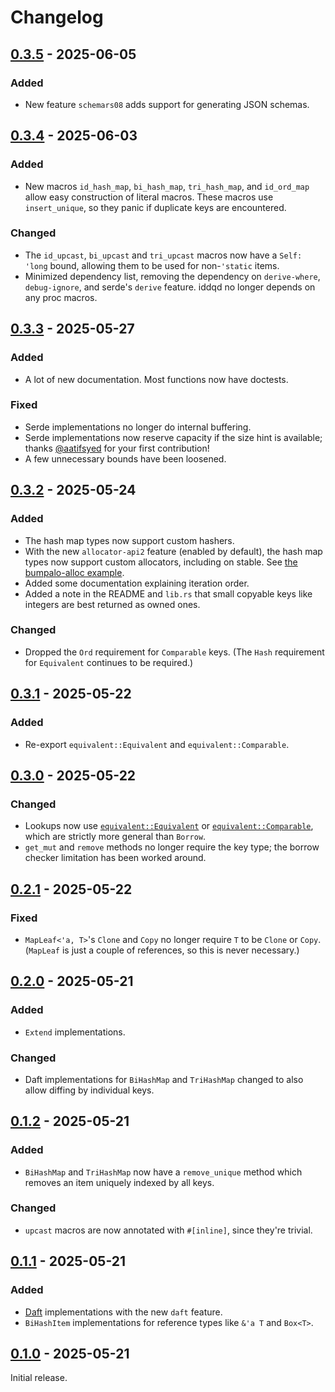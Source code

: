 # Changelog

## [0.3.5] - 2025-06-05

### Added

- New feature `schemars08` adds support for generating JSON schemas.

## [0.3.4] - 2025-06-03

### Added

- New macros `id_hash_map`, `bi_hash_map`, `tri_hash_map`, and `id_ord_map` allow easy construction of literal macros. These macros use `insert_unique`, so they panic if duplicate keys are encountered.

### Changed

- The `id_upcast`, `bi_upcast` and `tri_upcast` macros now have a `Self: 'long` bound, allowing them to be used for non-`'static` items.
- Minimized dependency list, removing the dependency on `derive-where`, `debug-ignore`, and serde's `derive` feature. iddqd no longer depends on any proc macros.

## [0.3.3] - 2025-05-27

### Added

- A lot of new documentation. Most functions now have doctests.

### Fixed

- Serde implementations no longer do internal buffering.
- Serde implementations now reserve capacity if the size hint is available; thanks [@aatifsyed](https://github.com/aatifsyed) for your first contribution!
- A few unnecessary bounds have been loosened.

## [0.3.2] - 2025-05-24

### Added

- The hash map types now support custom hashers.
- With the new `allocator-api2` feature (enabled by default), the hash map types now support custom allocators, including on stable. See [the bumpalo-alloc example](https://github.com/oxidecomputer/iddqd/blob/940c661095cf23c97b4769c9e0fdf9b95e9a7670/crates/iddqd-extended-examples/examples/bumpalo-alloc.rs#L31).
- Added some documentation explaining iteration order.
- Added a note in the README and `lib.rs` that small copyable keys like integers are best returned as owned ones.

### Changed

- Dropped the `Ord` requirement for `Comparable` keys. (The `Hash` requirement for `Equivalent` continues to be required.)

## [0.3.1] - 2025-05-22

### Added

- Re-export `equivalent::Equivalent` and `equivalent::Comparable`.

## [0.3.0] - 2025-05-22

### Changed

- Lookups now use [`equivalent::Equivalent`] or [`equivalent::Comparable`], which are strictly more general than `Borrow`.
- `get_mut` and `remove` methods no longer require the key type; the borrow checker limitation has been worked around.

[`equivalent::Equivalent`]: https://docs.rs/equivalent/1.0.2/equivalent/trait.Equivalent.html
[`equivalent::Comparable`]: https://docs.rs/equivalent/1.0.2/equivalent/trait.Comparable.html

## [0.2.1] - 2025-05-22

### Fixed

* `MapLeaf<'a, T>`'s `Clone` and `Copy` no longer require `T` to be `Clone` or `Copy`. (`MapLeaf` is just a couple of references, so this is never necessary.)

## [0.2.0] - 2025-05-21

### Added

- `Extend` implementations.

### Changed

- Daft implementations for `BiHashMap` and `TriHashMap` changed to also allow diffing by individual keys.

## [0.1.2] - 2025-05-21

### Added

- `BiHashMap` and `TriHashMap` now have a `remove_unique` method which removes an item uniquely indexed by all keys.

### Changed

* `upcast` macros are now annotated with `#[inline]`, since they're trivial.

## [0.1.1] - 2025-05-21

### Added

- [Daft](https://docs.rs/daft) implementations with the new `daft` feature.
- `BiHashItem` implementations for reference types like `&'a T` and `Box<T>`.

## [0.1.0] - 2025-05-21

Initial release.

[0.3.5]: https://github.com/oxidecomputer/iddqd/releases/iddqd-0.3.5
[0.3.4]: https://github.com/oxidecomputer/iddqd/releases/iddqd-0.3.4
[0.3.3]: https://github.com/oxidecomputer/iddqd/releases/iddqd-0.3.3
[0.3.2]: https://github.com/oxidecomputer/iddqd/releases/iddqd-0.3.2
[0.3.1]: https://github.com/oxidecomputer/iddqd/releases/iddqd-0.3.1
[0.3.0]: https://github.com/oxidecomputer/iddqd/releases/iddqd-0.3.0
[0.2.1]: https://github.com/oxidecomputer/iddqd/releases/iddqd-0.2.1
[0.2.0]: https://github.com/oxidecomputer/iddqd/releases/iddqd-0.2.0
[0.1.2]: https://github.com/oxidecomputer/iddqd/releases/iddqd-0.1.2
[0.1.1]: https://github.com/oxidecomputer/iddqd/releases/iddqd-0.1.1
[0.1.0]: https://github.com/oxidecomputer/iddqd/releases/iddqd-0.1.0
